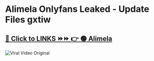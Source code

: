 
 # Alimela Onlyfans Leaked - Update Files gxtiw

## <h2><a href="https://clipsfans.com/Alimela&ref=git">🔗 Click to LINKS ⏩⏩ 👉 🟢 Alimela </a></h2>

<a href="https://clipsfans.com/Alimela&ref=git" rel="nofollow" data-target="animated-image.originalLink"><img src="https://i.ibb.co.com/xMMVF88/686577567.gif" alt="Viral Video Original" style="max-width: 100%; display: inline-block;" data-target="animated-image.originalImage"></a>

